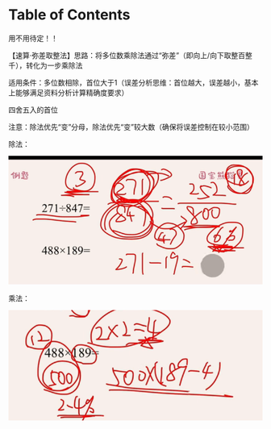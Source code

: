 # Table of Contents



用不用待定！！



【速算·弥差取整法】思路：将多位数乘除法通过“弥差”（即向上/向下取整百整千），转化为一步乘除法

适用条件：多位数相除，首位大于1（误差分析思维：首位越大，误差越小，基本上能够满足资料分析计算精确度要求）



四舍五入的首位

注意：除法优先“变”分母，除法优先“变”较大数（确保将误差控制在较小范围）

除法：

![image-20231212221535628](.images/image-20231212221535628.png)



乘法：

![image-20231212221903910](.images/image-20231212221903910.png)
